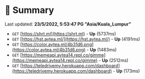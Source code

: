 # 📖 Summary
Last updated: **23/5/2022, 5:53:47 PG "Asia/Kuala_Lumpur"**

- `GET` [https://shrt.ml](https://shrt.ml) - **Up** (5737ms)
- `GET` [https://hst.aytea.ml/](https://hst.aytea.ml/) - **Up** (4191ms)
- `GET` [https://color.aytea.ml/4b31d6.png](https://color.aytea.ml/4b31d6.png) - **Up** (1483ms)
- `GET` [https://memeapi.aytea14.repl.co/gimme](https://memeapi.aytea14.repl.co/gimme) - **Up** (2512ms)
- `GET` [https://teledrivemy.herokuapp.com/dashboard](https://teledrivemy.herokuapp.com/dashboard) - **Up** (173ms)
